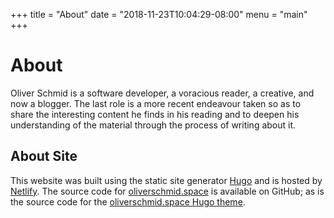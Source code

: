 +++
title = "About"
date = "2018-11-23T10:04:29-08:00"
menu = "main"
+++
# About

Oliver Schmid is a software developer, a voracious reader, a creative, and now a blogger. The last role is a more recent endeavour taken so as to share the interesting content he finds in his reading and to deepen his understanding of the material through the process of writing about it.

## About Site

This website was built using the static site generator [Hugo](https://gohugo.io/) and is hosted by [Netlify](https://www.netlify.com/). The source code for [oliverschmid.space](https://github.com/oschmid/website) is available on GitHub; as is the source code for the [oliverschmid.space Hugo theme](https://github.com/oschmid/website-theme).